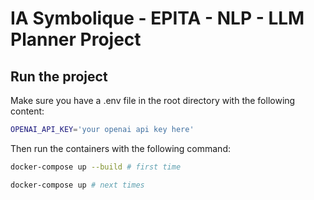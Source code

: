# IA Symbolique - EPITA - NLP - LLM Planner Project

## Run the project

Make sure you have a .env file in the root directory with the following content:

```bash
OPENAI_API_KEY='your openai api key here'
```

Then run the containers with the following command:

```bash
docker-compose up --build # first time
```

```bash
docker-compose up # next times
```

